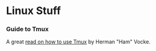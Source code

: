 # Linux Stuff

### Guide to Tmux

A great [read on how to use Tmux](http://www.hamvocke.com/blog/a-quick-and-easy-guide-to-tmux/) by Herman "Ham" Vocke.